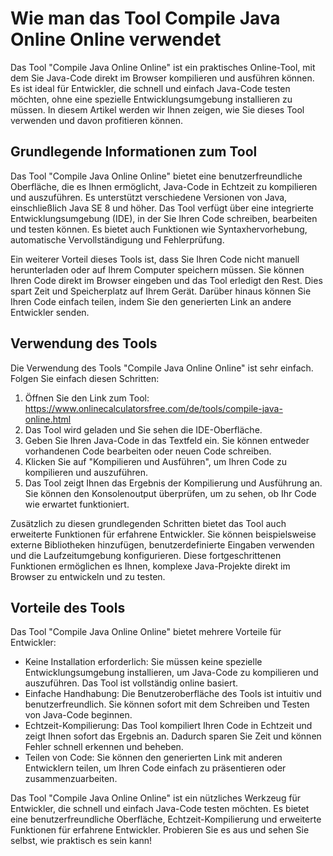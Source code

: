 Wie man das Tool Compile Java Online Online verwendet
=====================================================

Das Tool "Compile Java Online Online" ist ein praktisches Online-Tool, mit dem Sie Java-Code direkt im Browser kompilieren und ausführen können. Es ist ideal für Entwickler, die schnell und einfach Java-Code testen möchten, ohne eine spezielle Entwicklungsumgebung installieren zu müssen. In diesem Artikel werden wir Ihnen zeigen, wie Sie dieses Tool verwenden und davon profitieren können.

Grundlegende Informationen zum Tool
-----------------------------------

Das Tool "Compile Java Online Online" bietet eine benutzerfreundliche Oberfläche, die es Ihnen ermöglicht, Java-Code in Echtzeit zu kompilieren und auszuführen. Es unterstützt verschiedene Versionen von Java, einschließlich Java SE 8 und höher. Das Tool verfügt über eine integrierte Entwicklungsumgebung (IDE), in der Sie Ihren Code schreiben, bearbeiten und testen können. Es bietet auch Funktionen wie Syntaxhervorhebung, automatische Vervollständigung und Fehlerprüfung.

Ein weiterer Vorteil dieses Tools ist, dass Sie Ihren Code nicht manuell herunterladen oder auf Ihrem Computer speichern müssen. Sie können Ihren Code direkt im Browser eingeben und das Tool erledigt den Rest. Dies spart Zeit und Speicherplatz auf Ihrem Gerät. Darüber hinaus können Sie Ihren Code einfach teilen, indem Sie den generierten Link an andere Entwickler senden.

Verwendung des Tools
--------------------

Die Verwendung des Tools "Compile Java Online Online" ist sehr einfach. Folgen Sie einfach diesen Schritten:

1. Öffnen Sie den Link zum Tool: <https://www.onlinecalculatorsfree.com/de/tools/compile-java-online.html>
2. Das Tool wird geladen und Sie sehen die IDE-Oberfläche.
3. Geben Sie Ihren Java-Code in das Textfeld ein. Sie können entweder vorhandenen Code bearbeiten oder neuen Code schreiben.
4. Klicken Sie auf "Kompilieren und Ausführen", um Ihren Code zu kompilieren und auszuführen.
5. Das Tool zeigt Ihnen das Ergebnis der Kompilierung und Ausführung an. Sie können den Konsolenoutput überprüfen, um zu sehen, ob Ihr Code wie erwartet funktioniert.

Zusätzlich zu diesen grundlegenden Schritten bietet das Tool auch erweiterte Funktionen für erfahrene Entwickler. Sie können beispielsweise externe Bibliotheken hinzufügen, benutzerdefinierte Eingaben verwenden und die Laufzeitumgebung konfigurieren. Diese fortgeschrittenen Funktionen ermöglichen es Ihnen, komplexe Java-Projekte direkt im Browser zu entwickeln und zu testen.

Vorteile des Tools
------------------

Das Tool "Compile Java Online Online" bietet mehrere Vorteile für Entwickler:

- Keine Installation erforderlich: Sie müssen keine spezielle Entwicklungsumgebung installieren, um Java-Code zu kompilieren und auszuführen. Das Tool ist vollständig online basiert.
- Einfache Handhabung: Die Benutzeroberfläche des Tools ist intuitiv und benutzerfreundlich. Sie können sofort mit dem Schreiben und Testen von Java-Code beginnen.
- Echtzeit-Kompilierung: Das Tool kompiliert Ihren Code in Echtzeit und zeigt Ihnen sofort das Ergebnis an. Dadurch sparen Sie Zeit und können Fehler schnell erkennen und beheben.
- Teilen von Code: Sie können den generierten Link mit anderen Entwicklern teilen, um Ihren Code einfach zu präsentieren oder zusammenzuarbeiten.

Das Tool "Compile Java Online Online" ist ein nützliches Werkzeug für Entwickler, die schnell und einfach Java-Code testen möchten. Es bietet eine benutzerfreundliche Oberfläche, Echtzeit-Kompilierung und erweiterte Funktionen für erfahrene Entwickler. Probieren Sie es aus und sehen Sie selbst, wie praktisch es sein kann!